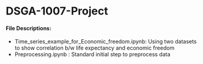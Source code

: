 # DSGA-1007-Project

#### File Descriptions:

* Time_series_example_for_Economic_freedom.ipynb: Using two datasets to show correlation b/w life expectancy and economic freedom
* Preprocessing.ipynb                           : Standard initial step to preprocess data 
